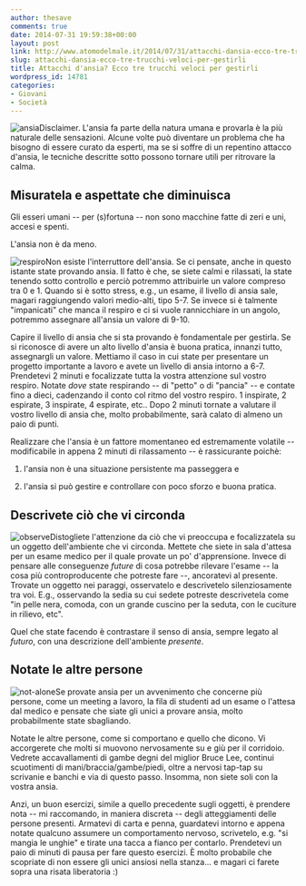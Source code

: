 ```yaml
---
author: thesave
comments: true
date: 2014-07-31 19:59:38+00:00
layout: post
link: http://www.atomodelmale.it/2014/07/31/attacchi-dansia-ecco-tre-trucchi-veloci-per-gestirli/
slug: attacchi-dansia-ecco-tre-trucchi-veloci-per-gestirli
title: Attacchi d'ansia? Ecco tre trucchi veloci per gestirli
wordpress_id: 14781
categories:
- Giovani
- Società
---
```


![ansia](http://www.atomodelmale.it/wp-content/uploads/2014/07/ansia-150x111.jpg)Disclaimer. L'ansia fa parte della natura umana e provarla è la più naturale delle sensazioni. Alcune volte può diventare un problema che ha bisogno di essere curato da esperti, ma se si soffre di un repentino attacco d'ansia, le tecniche descritte sotto possono tornare utili per ritrovare la calma.



## Misuratela e aspettate che diminuisca



Gli esseri umani -- per (s)fortuna -- non sono macchine fatte di zeri e uni, accesi e spenti.

L'ansia non è da meno.

![respiro](http://www.atomodelmale.it/wp-content/uploads/2014/07/respiro-300x180.jpg)Non esiste l'interruttore dell'ansia. Se ci pensate, anche in questo istante state provando ansia. Il fatto è che, se siete calmi e rilassati, la state tenendo sotto controllo e perciò potremmo attribuirle un valore compreso tra 0 e 1. Quando si è sotto stress, e.g., un esame, il livello di ansia sale, magari raggiungendo valori medio-alti, tipo 5-7. Se invece si è talmente "impanicati" che manca il respiro e ci si vuole rannicchiare in un angolo, potremmo assegnare all'ansia un valore di 9-10.

Capire il livello di ansia che si sta provando è fondamentale per gestirla. Se si riconosce di avere un alto livello d'ansia è buona pratica, innanzi tutto, assegnargli un valore. Mettiamo il caso in cui state per presentare un progetto importante a lavoro e avete un livello di ansia intorno a 6-7. Prendetevi 2 minuti e focalizzate tutta la vostra attenzione sul vostro respiro. Notate _dove_ state respirando -- di "petto" o di "pancia" -- e contate fino a dieci, cadenzando il conto col ritmo del vostro respiro. 1 inspirate, 2 espirate, 3 inspirate, 4 espirate, etc.. Dopo 2 minuti tornate a valutare il vostro livello di ansia che, molto probabilmente, sarà calato di almeno un paio di punti.

Realizzare che l'ansia è un fattore momentaneo ed estremamente volatile -- modificabile in appena 2 minuti di rilassamento -- è rassicurante poichè:





  1. l'ansia non è una situazione persistente ma passeggera e


  2. l'ansia si può gestire e controllare con poco sforzo e buona pratica.







## Descrivete ciò che vi circonda



![observe](http://www.atomodelmale.it/wp-content/uploads/2014/07/observe-300x98.jpg)Distogliete l'attenzione da ciò che vi preoccupa e focalizzatela su un oggetto dell'ambiente che vi circonda.
Mettete che siete in sala d'attesa per un esame medico per il quale provate un po' d'apprensione. Invece di pensare alle conseguenze _future_ di cosa potrebbe rilevare l'esame -- la cosa più controproducente che potreste fare --, ancoratevi al presente. Trovate un oggetto nei paraggi, osservatelo e descrivetelo silenziosamente tra voi. E.g., osservando la sedia su cui sedete potreste descrivetela come "in pelle nera, comoda, con un grande cuscino per la seduta, con le cuciture in rilievo, etc".

Quel che state facendo è contrastare il senso di ansia, sempre legato al _futuro_, con una descrizione dell'ambiente _presente_.



## Notate le altre persone



![not-alone](http://www.atomodelmale.it/wp-content/uploads/2014/07/not-alone-294x300.jpg)Se provate ansia per un avvenimento che concerne più persone, come un meeting a lavoro, la fila di studenti ad un esame o l'attesa dal medico e pensate che siate gli unici a provare ansia, molto probabilmente state sbagliando.

Notate le altre persone, come si comportano e quello che dicono. Vi accorgerete che molti si muovono nervosamente su e giù per il corridoio. Vedrete accavallamenti di gambe degni del miglior Bruce Lee, continui scuotimenti di mani/braccia/gambe/piedi, oltre a nervosi tap-tap su scrivanie e banchi e via di questo passo. Insomma, non siete soli con la vostra ansia.

Anzi, un buon esercizi, simile a quello precedente sugli oggetti, è prendere nota -- mi raccomando, in maniera discreta -- degli atteggiamenti delle persone presenti. Armatevi di carta e penna, guardatevi intorno e appena notate qualcuno assumere un comportamento nervoso, scrivetelo, e.g. "si mangia le unghie" e tirate una tacca a fianco per contarlo. Prendetevi un paio di minuti di pausa per fare questo esercizi. È molto probabile che scopriate di non essere gli unici ansiosi nella stanza... e magari ci farete sopra una risata liberatoria :)
